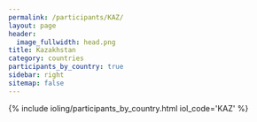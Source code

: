 ```yaml
---
permalink: /participants/KAZ/
layout: page
header:
  image_fullwidth: head.png
title: Kazakhstan
category: countries
participants_by_country: true
sidebar: right
sitemap: false
---
```


{% include ioling/participants_by_country.html iol_code='KAZ' %}